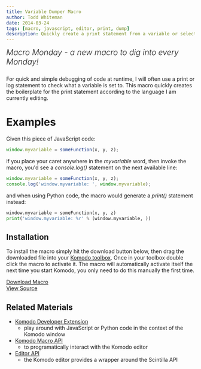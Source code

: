 ```yaml
---
title: Variable Dumper Macro
author: Todd Whiteman
date: 2014-03-24
tags: [macro, javascript, editor, print, dump]
description: Quickly create a print statement from a variable or selection of code. This is one of Todd's most frequently used macros!
---
```


<div class="centered">
<h2 style="font-weight: 300; margin: 10px 0 25px 0"><em>Macro Monday - a new macro to dig into every Monday!</em></h2>
</div>

For quick and simple debugging of code at runtime, I will often use a print or
log statement to check what a variable is set to. This macro quickly creates the
boilerplate for the print statement according to the language I am currently
editing.

# Examples

Given this piece of JavaScript code:

```javascript
window.myvariable = someFunction(x, y, z);
```

if you place your caret anywhere in the *myvariable* word, then invoke the
macro, you'd see a *console.log()* statement on the next available line:

```javascript
window.myvariable = someFunction(x, y, z);
console.log('window.myvariable: ', window.myvariable);
```

and when using Python code, the macro would generate a *print()* statement
instead:

```python
window.myvariable = someFunction(x, y, z)
print('window.myvariable: %r' % (window.myvariable, ))
```

## Installation

To install the macro simply hit the download button below, then drag the downloaded
file into your [Komodo toolbox](http://docs.activestate.com/komodo/latest/toolbox.html).
Once in your toolbox double click the macro to activate it. The macro will
automatically activate itself the next time you start Komodo, you only need to
do this manually the first time.

<div class="inline centered">
<a href="/files/macros/Variable_Dumper.komodotool" class="button primary">
    <i class="icon icon-download"></i>
    Download Macro
</a>
<div class="spacer-half"></div>
<span>
    <i class="icon icon-github"></i>
    <a href="https://github.com/Komodo/macros/blob/master/variable_dumper.js" target="_blank">View Source</a>
</span>
</div>

## Related Materials

* [Komodo Developer Extension](http://community.activestate.com/node/1824)
  - play around with JavaScript or Python code in the context of the Komodo window
* [Komodo Macro API](http://docs.activestate.com/komodo/latest/macroapi.html)
  - to programatically interact with the Komodo editor
* [Editor API](http://www.scintilla.org/ScintillaDoc.html)
  - the Komodo editor provides a wrapper around the Scintilla API
